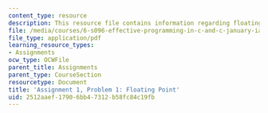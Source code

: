```yaml
---
content_type: resource
description: This resource file contains information regarding floating point.
file: /media/courses/6-s096-effective-programming-in-c-and-c-january-iap-2014/2512aaef17906bb47312b58fc84c19fb_MIT6_S096IAP14_ass1_p1.pdf
file_type: application/pdf
learning_resource_types:
- Assignments
ocw_type: OCWFile
parent_title: Assignments
parent_type: CourseSection
resourcetype: Document
title: 'Assignment 1, Problem 1: Floating Point'
uid: 2512aaef-1790-6bb4-7312-b58fc84c19fb
---
```

